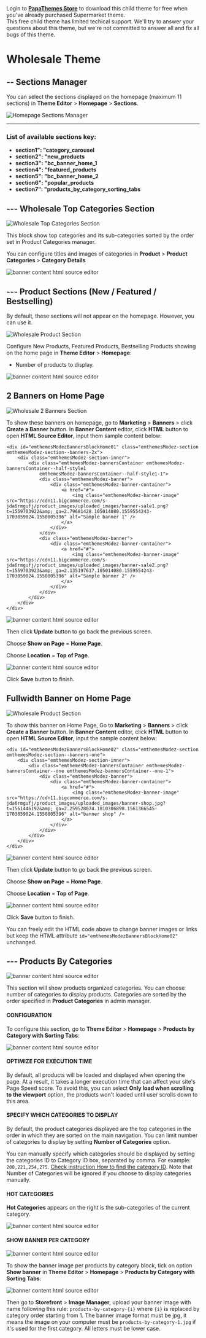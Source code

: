 <div class="alert alert-info">
    <span class="glyphicon glyphicon-save" aria-hidden="true"></span> Login to <strong><a href="https://themestore.papathemes.com/bigcommerce" target="_blank">PapaThemes Store</a></strong> to download this child theme for free when you've already purchased Supermarket theme.
</div>
<div class="alert alert-warning">
    <span class="glyphicon glyphicon-info-sign" aria-hidden="true"></span> This free child theme has limited techical support. We'll try to answer your questions about this theme, but we're not committed to answer all and fix all bugs of this theme.
</div>

# Wholesale Theme

## -- Sections Manager

You can select the sections displayed on the homepage (maximum 11 sections) in **Theme Editor** > **Homepage** > **Sections**.


![Homepage Sections Manager](img/homepage-wholesale-sections-manager.png)

---

### List of available sections key: ###

* **section1": "category_carousel**
* **section2": "new_products**
* **section3": "bc_banner_home_1**
* **section4": "featured_products**
* **section5": "bc_banner_home_2**
* **section6": "popular_products**
* **section7": "products_by_category_sorting_tabs**

## --- Wholesale Top Categories Section

![Wholesale Top Categories Section](img/sections/wholesale-top-categories-section.png)

This block show top categories and its sub-categories sorted by the order set in Product Categories manager.

You can configure titles and images of categories in **Product** > **Product Categories** > **Category Details**

![banner content html source editor](img/banner-categories-detail-edit.png)

## --- Product Sections (New / Featured / Bestselling)

By default, these sections will not appear on the homepage. However, you can use it.

![Wholesale Product Section](img/sections/wholesale-product-section.png)

Configure New Products, Featured Products, Bestselling Products showing on the home page in **Theme Editor** > **Homepage**:

- Number of products to display.

![banner content html source editor](img/wholesale-product.png)

## 2 Banners on Home Page

![Wholesale 2 Banners Section](img/sections/wholesale-two-banner-sale.png)

To show these banners on homepage, go to **Marketing** > **Banners** > click **Create a Banner** button. In **Banner Content** editor, click **HTML** button to open **HTML Source Editor**, input them sample content below:

```
<div id="emthemesModezBannersBlockHome01" class="emthemesModez-section  emthemesModez-section--banners-2x">
    <div class="emthemesModez-section-inner">
        <div class="emthemesModez-bannersContainer emthemesModez-bannersContainer--half-style1 
            emthemesModez-bannersContainer--half-style1-1">
            <div class="emthemesModez-banner">
                <div class="emthemesModez-banner-container">
                    <a href="#">
                        <img class="emthemesModez-banner-image" src="https://cdn11.bigcommerce.com/s-jda6rmgufj/product_images/uploaded_images/banner-sale1.png?t=1559703922&amp;_ga=2.79681428.105014080.1559554243-1703059024.1550805396" alt="Sample banner 1" />
                    </a>
                </div>
            </div>
            <div class="emthemesModez-banner">
                <div class="emthemesModez-banner-container">
                    <a href="#">
                        <img class="emthemesModez-banner-image" src="https://cdn11.bigcommerce.com/s-jda6rmgufj/product_images/uploaded_images/banner-sale2.png?t=1559703923&amp;_ga=2.135197617.105014080.1559554243-1703059024.1550805396" alt="Sample banner 2" />
                    </a>
                </div>
            </div>
        </div>
    </div>
</div>
```

![banner content html source editor](img/edit-home1-two-banner.png)

Then click **Update** button to go back the previous screen.

Choose **Show on Page** = **Home Page**.

Choose **Location** = **Top of Page**.

![banner content html source editor](img/edit-banner-show-on-page-location.png)

Click **Save** button to finish.


## Fullwidth Banner on Home Page

![Wholesale Product Section](img/sections/wholesale-full-width-banner.png)

To show this banner on Home Page, Go to **Marketing** > **Banners** > click **Create a Banner** button. In **Banner Content** editor, click **HTML** button to open **HTML Source Editor**, input the sample content below:

```
<div id="emthemesModezBannersBlockHome02" class="emthemesModez-section  emthemesModez-section--banners-one">
    <div class="emthemesModez-section-inner">
        <div class="emthemesModez-bannersContainer emthemesModez-bannersContainer--one emthemesModez-bannersContainer--one-1">
            <div class="emthemesModez-banner">
                <div class="emthemesModez-banner-container">
                    <a href="#">
                        <img class="emthemesModez-banner-image" src="https://cdn11.bigcommerce.com/s-jda6rmgufj/product_images/uploaded_images/banner-shop.jpg?t=1561446192&amp;_ga=2.259528074.1810306890.1561366545-1703059024.1550805396" alt="banner shop" />
                    </a>
                </div>
            </div>
        </div>
    </div>
</div>
```

![banner content html source editor](img/edit-home1-fullwidth-banner.png)

Then click **Update** button to go back the previous screen.

Choose **Show on Page** = **Home Page**.

Choose **Location** = **Top of Page**.

![banner content html source editor](img/edit-banner-show-on-page-location.png)

Click **Save** button to finish.

You can freely edit the HTML code above to change banner images or links but keep the HTML attribute `id="emthemesModezBannersBlockHome02"` unchanged.



## --- Products By Categories

![banner content html source editor](img/wholesale-product-categories.png)

This section will show products organized categories. You can choose number of categories to display products. Categories are sorted by the order specified in **Product Categories** in admin manager.

#### CONFIGURATION

To configure this section, go to **Theme Editor** > **Homepage** > **Products by Category with Sorting Tabs**:

![banner content html source editor](img/theme-editor-products-by-category.png)

#### OPTIMIZE FOR EXECUTION TIME

By default, all products will be loaded and displayed when opening the page. At a result, it takes a longer execution time that can affect your site's Page Speed score. To avoid this, you can select **Only load when scrolling to the viewport** option, the products won't loaded until user scrolls down to this area.

#### SPECIFY WHICH CATEGORIES TO DISPLAY

By default, the product categories displayed are the top categories in the order in which they are sorted on the main navigation. You can limit number of categories to display by setting **Number of Categories** option.

You can manually specify which categories should be displayed by setting the categories ID to Category ID box, separated by comma. For example: `200,221,254,275`. [Check instruction How to find the category ID](https://solidcommerce.zendesk.com/hc/en-us/articles/215722843-Finding-Bigcommerce-Category-Names-and-ID-Numbers#automark4). Note that Number of Categories will be ignored if you choose to display categories manually. 

#### HOT CATEGORIES

**Hot Categories** appears on the right is the sub-categories of the current category.

![banner content html source editor](img/home1-products-by-category-hot-categories.png)

#### SHOW BANNER PER CATEGORY

![banner content html source editor](img/products-by-category-banner.png)

To show the banner image per products by category block, tick on option **Show banner** in **Theme Editor** > **Homepage** > **Products by Category with Sorting Tabs**:

![banner content html source editor](img/theme-editor-show-banner-on-products-by-category.png)

Then go to **Storefront** > **Image Manager**, upload your banner image with name following this rule: `products-by-category-{i}` where `{i}` is replaced by category order starting from 1. The banner image format must be jpg, it means the image on your computer must be `products-by-category-1.jpg` if it's used for the first category. All letters must be lower case.